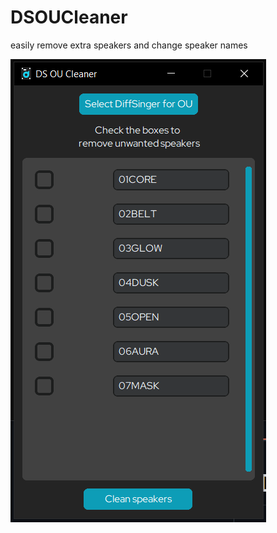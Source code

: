 # DSOUCleaner
easily remove extra speakers and change speaker names


![Preview](https://github.com/agentasteriski/DSOUCleaner/blob/main/assets/preview.png?raw=true)
